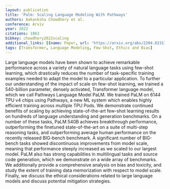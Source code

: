 ```yaml
---
layout: publication
title: 'Palm: Scaling Language Modeling With Pathways'
authors: Aakanksha Chowdhery et al.
conference: Arxiv
year: 2022
citations: 1863
bibkey: chowdhery2022scaling
additional_links: [{name: Paper, url: 'https://arxiv.org/abs/2204.02311'}]
tags: [Transformer, Language Modeling, Few-Shot, Ethics and Bias]
---
```

Large language models have been shown to achieve remarkable performance
across a variety of natural language tasks using few-shot learning, which
drastically reduces the number of task-specific training examples needed to
adapt the model to a particular application. To further our understanding of
the impact of scale on few-shot learning, we trained a 540-billion parameter,
densely activated, Transformer language model, which we call Pathways Language
Model PaLM. We trained PaLM on 6144 TPU v4 chips using Pathways, a new ML
system which enables highly efficient training across multiple TPU Pods. We
demonstrate continued benefits of scaling by achieving state-of-the-art
few-shot learning results on hundreds of language understanding and generation
benchmarks. On a number of these tasks, PaLM 540B achieves breakthrough
performance, outperforming the finetuned state-of-the-art on a suite of
multi-step reasoning tasks, and outperforming average human performance on the
recently released BIG-bench benchmark. A significant number of BIG-bench tasks
showed discontinuous improvements from model scale, meaning that performance
steeply increased as we scaled to our largest model. PaLM also has strong
capabilities in multilingual tasks and source code generation, which we
demonstrate on a wide array of benchmarks. We additionally provide a
comprehensive analysis on bias and toxicity, and study the extent of training
data memorization with respect to model scale. Finally, we discuss the ethical
considerations related to large language models and discuss potential
mitigation strategies.